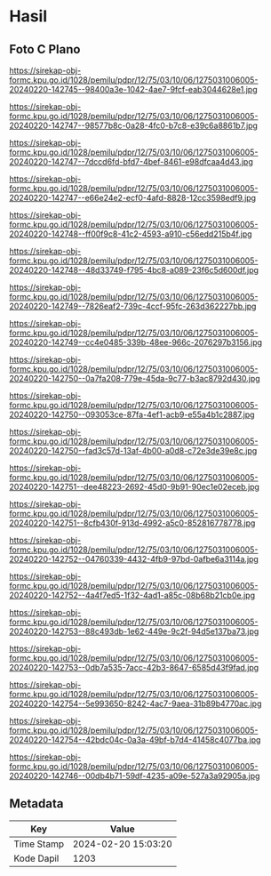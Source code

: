 # Hasil

## Foto C Plano

https://sirekap-obj-formc.kpu.go.id/1028/pemilu/pdpr/12/75/03/10/06/1275031006005-20240220-142745--98400a3e-1042-4ae7-9fcf-eab3044628e1.jpg

https://sirekap-obj-formc.kpu.go.id/1028/pemilu/pdpr/12/75/03/10/06/1275031006005-20240220-142747--98577b8c-0a28-4fc0-b7c8-e39c6a8861b7.jpg

https://sirekap-obj-formc.kpu.go.id/1028/pemilu/pdpr/12/75/03/10/06/1275031006005-20240220-142747--7dccd6fd-bfd7-4bef-8461-e98dfcaa4d43.jpg

https://sirekap-obj-formc.kpu.go.id/1028/pemilu/pdpr/12/75/03/10/06/1275031006005-20240220-142747--e66e24e2-ecf0-4afd-8828-12cc3598edf9.jpg

https://sirekap-obj-formc.kpu.go.id/1028/pemilu/pdpr/12/75/03/10/06/1275031006005-20240220-142748--ff00f9c8-41c2-4593-a910-c56edd215b4f.jpg

https://sirekap-obj-formc.kpu.go.id/1028/pemilu/pdpr/12/75/03/10/06/1275031006005-20240220-142748--48d33749-f795-4bc8-a089-23f6c5d600df.jpg

https://sirekap-obj-formc.kpu.go.id/1028/pemilu/pdpr/12/75/03/10/06/1275031006005-20240220-142749--7826eaf2-739c-4ccf-95fc-263d362227bb.jpg

https://sirekap-obj-formc.kpu.go.id/1028/pemilu/pdpr/12/75/03/10/06/1275031006005-20240220-142749--cc4e0485-339b-48ee-966c-2076297b3156.jpg

https://sirekap-obj-formc.kpu.go.id/1028/pemilu/pdpr/12/75/03/10/06/1275031006005-20240220-142750--0a7fa208-779e-45da-9c77-b3ac8792d430.jpg

https://sirekap-obj-formc.kpu.go.id/1028/pemilu/pdpr/12/75/03/10/06/1275031006005-20240220-142750--093053ce-87fa-4ef1-acb9-e55a4b1c2887.jpg

https://sirekap-obj-formc.kpu.go.id/1028/pemilu/pdpr/12/75/03/10/06/1275031006005-20240220-142750--fad3c57d-13af-4b00-a0d8-c72e3de39e8c.jpg

https://sirekap-obj-formc.kpu.go.id/1028/pemilu/pdpr/12/75/03/10/06/1275031006005-20240220-142751--dee48223-2692-45d0-9b91-90ec1e02eceb.jpg

https://sirekap-obj-formc.kpu.go.id/1028/pemilu/pdpr/12/75/03/10/06/1275031006005-20240220-142751--8cfb430f-913d-4992-a5c0-852816778778.jpg

https://sirekap-obj-formc.kpu.go.id/1028/pemilu/pdpr/12/75/03/10/06/1275031006005-20240220-142752--04760339-4432-4fb9-97bd-0afbe6a3114a.jpg

https://sirekap-obj-formc.kpu.go.id/1028/pemilu/pdpr/12/75/03/10/06/1275031006005-20240220-142752--4a4f7ed5-1f32-4ad1-a85c-08b68b21cb0e.jpg

https://sirekap-obj-formc.kpu.go.id/1028/pemilu/pdpr/12/75/03/10/06/1275031006005-20240220-142753--88c493db-1e62-449e-9c2f-94d5e137ba73.jpg

https://sirekap-obj-formc.kpu.go.id/1028/pemilu/pdpr/12/75/03/10/06/1275031006005-20240220-142753--0db7a535-7acc-42b3-8647-6585d43f9fad.jpg

https://sirekap-obj-formc.kpu.go.id/1028/pemilu/pdpr/12/75/03/10/06/1275031006005-20240220-142754--5e993650-8242-4ac7-9aea-31b89b4770ac.jpg

https://sirekap-obj-formc.kpu.go.id/1028/pemilu/pdpr/12/75/03/10/06/1275031006005-20240220-142754--42bdc04c-0a3a-49bf-b7d4-41458c4077ba.jpg

https://sirekap-obj-formc.kpu.go.id/1028/pemilu/pdpr/12/75/03/10/06/1275031006005-20240220-142746--00db4b71-59df-4235-a09e-527a3a92905a.jpg


## Metadata

| Key        | Value               |
| ---------- | ------------------- |
| Time Stamp | 2024-02-20 15:03:20 |
| Kode Dapil | 1203                |



